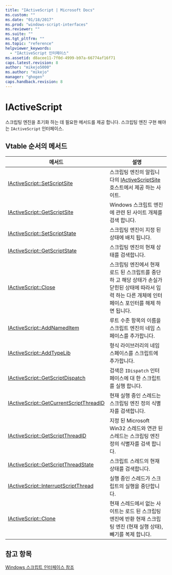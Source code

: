 ```yaml
---
title: "IActiveScript | Microsoft Docs"
ms.custom: ""
ms.date: "01/18/2017"
ms.prod: "windows-script-interfaces"
ms.reviewer: ""
ms.suite: ""
ms.tgt_pltfrm: ""
ms.topic: "reference"
helpviewer_keywords: 
  - "IActiveScript 인터페이스"
ms.assetid: d8acee11-7f0d-4999-b97a-66774af16f71
caps.latest.revision: 8
author: "mikejo5000"
ms.author: "mikejo"
manager: "ghogen"
caps.handback.revision: 8
---
```

# IActiveScript
스크립팅 엔진을 초기화 하는 데 필요한 메서드를 제공 합니다.  스크립팅 엔진 구현 해야는 `IActiveScript` 인터페이스.  
  
## Vtable 순서의 메서드  
  
|메서드|설명|  
|---------|--------|  
|[IActiveScript::SetScriptSite](../../winscript/reference/iactivescript-setscriptsite.md)|스크립팅 엔진의 알립니다의 [IActiveScriptSite](../../winscript/reference/iactivescriptsite.md) 호스트에서 제공 하는 사이트.|  
|[IActiveScript::GetScriptSite](../../winscript/reference/iactivescript-getscriptsite.md)|Windows 스크립트 엔진에 관련 된 사이트 개체를 검색 합니다.|  
|[IActiveScript::SetScriptState](../../winscript/reference/iactivescript-setscriptstate.md)|스크립팅 엔진이 지정 된 상태에 배치 됩니다.|  
|[IActiveScript::GetScriptState](../../winscript/reference/iactivescript-getscriptstate.md)|스크립팅 엔진의 현재 상태를 검색합니다.|  
|[IActiveScript::Close](../../winscript/reference/iactivescript-close.md)|스크립팅 엔진에서 현재 로드 된 스크립트를 중단 하 고 해당 상태가 손실가 닫힌된 상태에 따라서 입력 하는 다른 개체에 인터페이스 포인터를 해제 하면 됩니다.|  
|[IActiveScript::AddNamedItem](../../winscript/reference/iactivescript-addnameditem.md)|루트 수준 항목의 이름을 스크립트 엔진의 네임 스페이스를 추가합니다.|  
|[IActiveScript::AddTypeLib](../../winscript/reference/iactivescript-addtypelib.md)|형식 라이브러리의 네임 스페이스를 스크립트에 추가합니다.|  
|[IActiveScript::GetScriptDispatch](../../winscript/reference/iactivescript-getscriptdispatch.md)|검색은 `IDispatch` 인터페이스에 대 한 스크립트를 실행 합니다.|  
|[IActiveScript::GetCurrentScriptThreadID](../../winscript/reference/iactivescript-getcurrentscriptthreadid.md)|현재 실행 중인 스레드는 스크립팅 엔진 정의 식별자를 검색합니다.|  
|[IActiveScript::GetScriptThreadID](../../winscript/reference/iactivescript-getscriptthreadid.md)|지정 된 Microsoft Win32 스레드와 연관 된 스레드는 스크립팅 엔진 정의 식별자를 검색 합니다.|  
|[IActiveScript::GetScriptThreadState](../../winscript/reference/iactivescript-getscriptthreadstate.md)|스크립트 스레드의 현재 상태를 검색합니다.|  
|[IActiveScript::InterruptScriptThread](../../winscript/reference/iactivescript-interruptscriptthread.md)|실행 중인 스레드가 스크립트의 실행을 중단합니다.|  
|[IActiveScript::Clone](../../winscript/reference/iactivescript-clone.md)|현재 스레드에서 없는 사이트는 로드 된 스크립팅 엔진에 반환 현재 스크립팅 엔진 \(현재 실행 상태\), 빼기를 복제 합니다.|  
  
## 참고 항목  
 [Windows 스크립트 인터페이스 참조](../../winscript/reference/windows-script-interfaces-reference.md)
